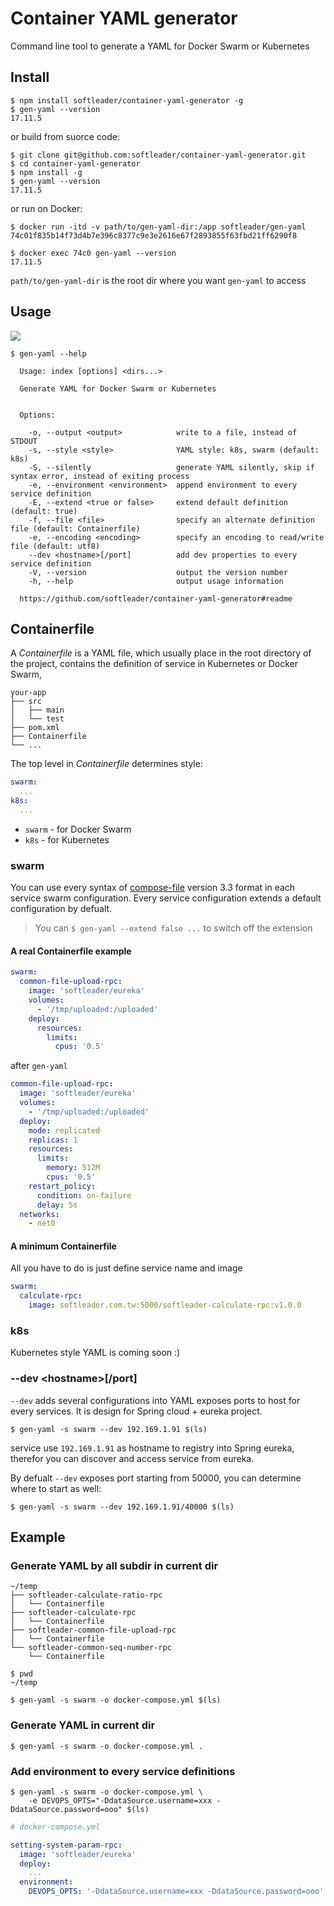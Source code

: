 # Container YAML generator

Command line tool to generate a YAML for Docker Swarm or Kubernetes


## Install

```
$ npm install softleader/container-yaml-generator -g
$ gen-yaml --version
17.11.5
```

or build from suorce code:

```
$ git clone git@github.com:softleader/container-yaml-generator.git
$ cd container-yaml-generator
$ npm install -g
$ gen-yaml --version
17.11.5
```

or run on Docker:

```
$ docker run -itd -v path/to/gen-yaml-dir:/app softleader/gen-yaml
74c01f835b14f73d4b7e396c8377c9e3e2616e67f2893855f63fbd21ff6290f8

$ docker exec 74c0 gen-yaml --version
17.11.5
```

`path/to/gen-yaml-dir` is the root dir where you want `gen-yaml` to access

## Usage

![](./doc/overview.svg)

```
$ gen-yaml --help

  Usage: index [options] <dirs...>

  Generate YAML for Docker Swarm or Kubernetes


  Options:

    -o, --output <output>            write to a file, instead of STDOUT
    -s, --style <style>              YAML style: k8s, swarm (default: k8s)
    -S, --silently                   generate YAML silently, skip if syntax error, instead of exiting process
    -e, --environment <environment>  append environment to every service definition
    -E, --extend <true or false>     extend default definition (default: true)
    -f, --file <file>                specify an alternate definition file (default: Containerfile)
    -e, --encoding <encoding>        specify an encoding to read/write file (default: utf8)
    --dev <hostname>[/port]          add dev properties to every service definition
    -V, --version                    output the version number
    -h, --help                       output usage information

  https://github.com/softleader/container-yaml-generator#readme
```

## Containerfile

A *Containerfile* is a YAML file, which usually place in the root directory of the project, contains the definition of service in Kubernetes or Docker Swarm, 


```
your-app
├── src
│   ├── main
│   └── test
├── pom.xml
├── Containerfile
└── ...
```

The top level in *Containerfile* determines style:

```yaml
swarm:
  ...
k8s:
  ...
```

- `swarm` - for Docker Swarm
- `k8s` - for Kubernetes

### swarm

You can use every syntax of [compose-file](https://docs.docker.com/compose/compose-file/) version 3.3 format in each service swarm configuration. Every service configuration extends a default configuration by defualt.

> You can `$ gen-yaml --extend false ...` to switch off the extension

#### A real Containerfile example

```yaml
swarm:
  common-file-upload-rpc:
    image: 'softleader/eureka'
    volumes:
      - '/tmp/uploaded:/uploaded'
    deploy:
      resources:
        limits:
          cpus: '0.5'
```

after `gen-yaml`

```yaml
common-file-upload-rpc:
  image: 'softleader/eureka'
  volumes:
    - '/tmp/uploaded:/uploaded'
  deploy:
    mode: replicated
    replicas: 1
    resources:
      limits:
        memory: 512M
        cpus: '0.5'
    restart_policy:
      condition: on-failure
      delay: 5s
  networks:
    - net0
```

#### A minimum Containerfile

All you have to do is just define service name and image

```yaml
swarm:
  calculate-rpc:
    image: softleader.com.tw:5000/softleader-calculate-rpc:v1.0.0
```

### k8s

Kubernetes style YAML is coming soon :)

### --dev \<hostname>[/port]

`--dev` adds several configurations into YAML exposes ports to host for every services. It is design for Spring cloud + eureka project.

```
$ gen-yaml -s swarm --dev 192.169.1.91 $(ls)
```

service use `192.169.1.91` as hostname to registry into Spring eureka, therefor you can discover and access service from eureka.

By defualt `--dev` exposes port starting from 50000, you can determine where to start as well:

```
$ gen-yaml -s swarm --dev 192.169.1.91/40000 $(ls)
```

## Example

### Generate YAML by all subdir in current dir

```
~/temp
├── softleader-calculate-ratio-rpc
│   └── Containerfile
├── softleader-calculate-rpc
│   └── Containerfile
├── softleader-common-file-upload-rpc
│   └── Containerfile
└── softleader-common-seq-number-rpc
    └── Containerfile
```

```
$ pwd
~/temp

$ gen-yaml -s swarm -o docker-compose.yml $(ls)
```


### Generate YAML in current dir

```
$ gen-yaml -s swarm -o docker-compose.yml .
```


### Add environment to every service definitions

```
$ gen-yaml -s swarm -o docker-compose.yml \
	-e DEVOPS_OPTS="-DdataSource.username=xxx -DdataSource.password=ooo" $(ls)
```


```yaml
# docker-compose.yml

setting-system-param-rpc:
  image: 'softleader/eureka'
  deploy:
    ...
  environment:
    DEVOPS_OPTS: '-DdataSource.username=xxx -DdataSource.password=ooo'
```

